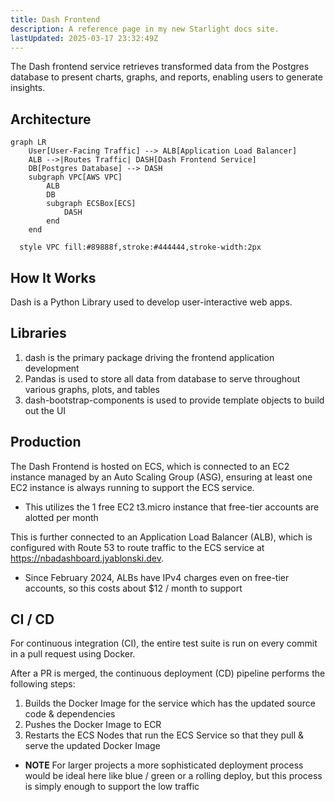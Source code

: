 ```yaml
---
title: Dash Frontend
description: A reference page in my new Starlight docs site.
lastUpdated: 2025-03-17 23:32:49Z
---
```



The Dash frontend service retrieves transformed data from the Postgres database to present charts, graphs, and reports, enabling users to generate insights.

## Architecture

``` mermaid
graph LR
    User[User-Facing Traffic] --> ALB[Application Load Balancer]
    ALB -->|Routes Traffic| DASH[Dash Frontend Service]
    DB[Postgres Database] --> DASH
    subgraph VPC[AWS VPC]
        ALB
        DB
        subgraph ECSBox[ECS]
            DASH
        end
    end

  style VPC fill:#89888f,stroke:#444444,stroke-width:2px
```

## How It Works

Dash is a Python Library used to develop user-interactive web apps.

## Libraries

1. dash is the primary package driving the frontend application development
2. Pandas is used to store all data from database to serve throughout various graphs, plots, and tables
3. dash-bootstrap-components is used to provide template objects to build out the UI

## Production

The Dash Frontend is hosted on ECS, which is connected to an EC2 instance managed by an Auto Scaling Group (ASG), ensuring at least one EC2 instance is always running to support the ECS service. 

- This utilizes the 1 free EC2 t3.micro instance that free-tier accounts are alotted per month

This is further connected to an Application Load Balancer (ALB), which is configured with Route 53 to route traffic to the ECS service at https://nbadashboard.jyablonski.dev.

- Since February 2024, ALBs have IPv4 charges even on free-tier accounts, so this costs about $12 / month to support


## CI / CD

For continuous integration (CI), the entire test suite is run on every commit in a pull request using Docker.

After a PR is merged, the continuous deployment (CD) pipeline performs the following steps:

1. Builds the Docker Image for the service which has the updated source code & dependencies
2. Pushes the Docker Image to ECR
3. Restarts the ECS Nodes that run the ECS Service so that they pull & serve the updated Docker Image

- **NOTE** For larger projects a more sophisticated deployment process would be ideal here like blue / green or a rolling deploy, but this process is simply enough to support the low traffic
